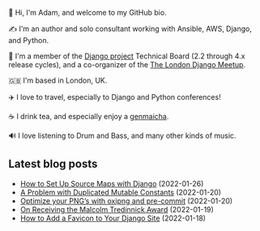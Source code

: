 <p>👋 Hi, I'm Adam, and welcome to my GitHub bio.<p>✍️ I'm an author and solo consultant working with Ansible, AWS, Django, and Python.<p>🦄 I'm a member of the <a class="reference external" href="https://www.djangoproject.com/foundation/teams/">Django project</a> Technical Board (2.2 through 4.x release cycles), and a co-organizer of the <a class="reference external" href="https://www.djangolondon.com/">The London Django Meetup</a>.<p>🇬🇧 I'm based in London, UK.<p>✈️ I love to travel, especially to Django and Python conferences!<p>☕️ I drink tea, and especially enjoy a <a class="reference external" href="https://en.wikipedia.org/wiki/Genmaicha">genmaicha</a>.<p>🔊 I love listening to Drum and Bass, and many other kinds of music.</p></p></p></p></p></p></p>

## Latest blog posts

* [How to Set Up Source Maps with Django](https://adamj.eu/tech/2022/01/26/django-and-source-maps/) (2022-01-26)
* [A Problem with Duplicated Mutable Constants](https://adamj.eu/tech/2022/01/20/a-problem-with-duplicated-mutable-constants/) (2022-01-20)
* [Optimize your PNG’s with oxipng and pre-commit](https://adamj.eu/tech/2022/01/20/optimize-your-pngs-with-oxipng-and-pre-commit/) (2022-01-20)
* [On Receiving the Malcolm Tredinnick Award](https://adamj.eu/tech/2022/01/19/on-receiving-the-malcolm-tredinnick-award/) (2022-01-19)
* [How to Add a Favicon to Your Django Site](https://adamj.eu/tech/2022/01/18/how-to-add-a-favicon-to-your-django-site/) (2022-01-18)